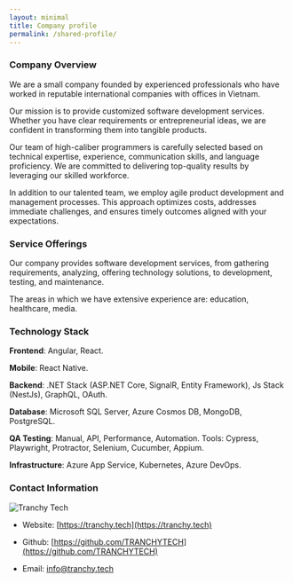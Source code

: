 ```yaml
---
layout: minimal
title: Company profile
permalink: /shared-profile/
---
```


### Company Overview

We are a small company founded by experienced professionals who have worked in reputable international companies with offices in Vietnam.

Our mission is to provide customized software development services. Whether you have clear requirements or entrepreneurial ideas, we are confident in transforming them into tangible products.

Our team of high-caliber programmers is carefully selected based on technical expertise, experience, communication skills, and language proficiency. We are committed to delivering top-quality results by leveraging our skilled workforce.

In addition to our talented team, we employ agile product development and management processes. This approach optimizes costs, addresses immediate challenges, and ensures timely outcomes aligned with your expectations.

### Service Offerings

Our company provides software development services, from gathering requirements, analyzing, offering technology solutions, to development, testing, and maintenance.

The areas in which we have extensive experience are: education, healthcare, media.

### Technology Stack

**Frontend**: Angular, React.

**Mobile**: React Native.

**Backend**: .NET Stack (ASP.NET Core, SignalR, Entity Framework), Js Stack (NestJs), GraphQL, OAuth.

**Database**: Microsoft SQL Server, Azure Cosmos DB, MongoDB, PostgreSQL.

**QA Testing**: Manual, API, Performance, Automation. Tools: Cypress, Playwright, Protractor, Selenium, Cucumber, Appium.

**Infrastructure**: Azure App Service, Kubernetes, Azure DevOps.

### Contact Information

![Tranchy Tech](/assets/images/logo-dark.svg)

- Website: [https://tranchy.tech](https://tranchy.tech)

- Github: [https://github.com/TRANCHYTECH](https://github.com/TRANCHYTECH)

- Email: [info@tranchy.tech](mailto:info@tranchy.tech)
